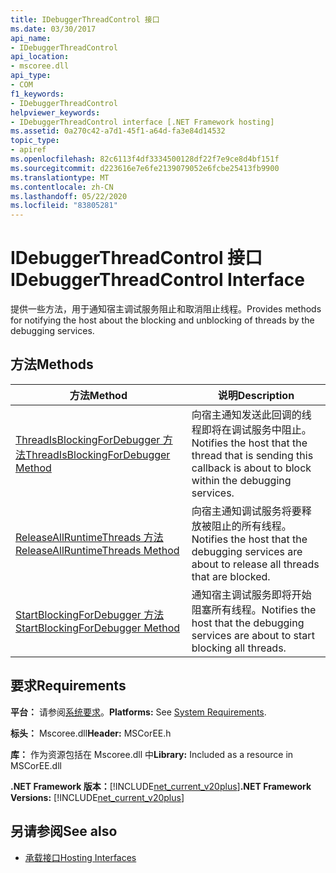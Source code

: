 ```yaml
---
title: IDebuggerThreadControl 接口
ms.date: 03/30/2017
api_name:
- IDebuggerThreadControl
api_location:
- mscoree.dll
api_type:
- COM
f1_keywords:
- IDebuggerThreadControl
helpviewer_keywords:
- IDebuggerThreadControl interface [.NET Framework hosting]
ms.assetid: 0a270c42-a7d1-45f1-a64d-fa3e84d14532
topic_type:
- apiref
ms.openlocfilehash: 82c6113f4df3334500128df22f7e9ce8d4bf151f
ms.sourcegitcommit: d223616e7e6fe2139079052e6fcbe25413fb9900
ms.translationtype: MT
ms.contentlocale: zh-CN
ms.lasthandoff: 05/22/2020
ms.locfileid: "83805281"
---
```

# <a name="idebuggerthreadcontrol-interface"></a><span data-ttu-id="1f135-102">IDebuggerThreadControl 接口</span><span class="sxs-lookup"><span data-stu-id="1f135-102">IDebuggerThreadControl Interface</span></span>
<span data-ttu-id="1f135-103">提供一些方法，用于通知宿主调试服务阻止和取消阻止线程。</span><span class="sxs-lookup"><span data-stu-id="1f135-103">Provides methods for notifying the host about the blocking and unblocking of threads by the debugging services.</span></span>  
  
## <a name="methods"></a><span data-ttu-id="1f135-104">方法</span><span class="sxs-lookup"><span data-stu-id="1f135-104">Methods</span></span>  
  
|<span data-ttu-id="1f135-105">方法</span><span class="sxs-lookup"><span data-stu-id="1f135-105">Method</span></span>|<span data-ttu-id="1f135-106">说明</span><span class="sxs-lookup"><span data-stu-id="1f135-106">Description</span></span>|  
|------------|-----------------|  
|[<span data-ttu-id="1f135-107">ThreadIsBlockingForDebugger 方法</span><span class="sxs-lookup"><span data-stu-id="1f135-107">ThreadIsBlockingForDebugger Method</span></span>](idebuggerthreadcontrol-threadisblockingfordebugger-method.md)|<span data-ttu-id="1f135-108">向宿主通知发送此回调的线程即将在调试服务中阻止。</span><span class="sxs-lookup"><span data-stu-id="1f135-108">Notifies the host that the thread that is sending this callback is about to block within the debugging services.</span></span>|  
|[<span data-ttu-id="1f135-109">ReleaseAllRuntimeThreads 方法</span><span class="sxs-lookup"><span data-stu-id="1f135-109">ReleaseAllRuntimeThreads Method</span></span>](idebuggerthreadcontrol-releaseallruntimethreads-method.md)|<span data-ttu-id="1f135-110">向宿主通知调试服务将要释放被阻止的所有线程。</span><span class="sxs-lookup"><span data-stu-id="1f135-110">Notifies the host that the debugging services are about to release all threads that are blocked.</span></span>|  
|[<span data-ttu-id="1f135-111">StartBlockingForDebugger 方法</span><span class="sxs-lookup"><span data-stu-id="1f135-111">StartBlockingForDebugger Method</span></span>](idebuggerthreadcontrol-startblockingfordebugger-method.md)|<span data-ttu-id="1f135-112">通知宿主调试服务即将开始阻塞所有线程。</span><span class="sxs-lookup"><span data-stu-id="1f135-112">Notifies the host that the debugging services are about to start blocking all threads.</span></span>|  
  
## <a name="requirements"></a><span data-ttu-id="1f135-113">要求</span><span class="sxs-lookup"><span data-stu-id="1f135-113">Requirements</span></span>  
 <span data-ttu-id="1f135-114">**平台：** 请参阅[系统要求](../../get-started/system-requirements.md)。</span><span class="sxs-lookup"><span data-stu-id="1f135-114">**Platforms:** See [System Requirements](../../get-started/system-requirements.md).</span></span>  
  
 <span data-ttu-id="1f135-115">**标头：** Mscoree.dll</span><span class="sxs-lookup"><span data-stu-id="1f135-115">**Header:** MSCorEE.h</span></span>  
  
 <span data-ttu-id="1f135-116">**库：** 作为资源包括在 Mscoree.dll 中</span><span class="sxs-lookup"><span data-stu-id="1f135-116">**Library:** Included as a resource in MSCorEE.dll</span></span>  
  
 <span data-ttu-id="1f135-117">**.NET Framework 版本：**[!INCLUDE[net_current_v20plus](../../../../includes/net-current-v20plus-md.md)]</span><span class="sxs-lookup"><span data-stu-id="1f135-117">**.NET Framework Versions:** [!INCLUDE[net_current_v20plus](../../../../includes/net-current-v20plus-md.md)]</span></span>  
  
## <a name="see-also"></a><span data-ttu-id="1f135-118">另请参阅</span><span class="sxs-lookup"><span data-stu-id="1f135-118">See also</span></span>

- [<span data-ttu-id="1f135-119">承载接口</span><span class="sxs-lookup"><span data-stu-id="1f135-119">Hosting Interfaces</span></span>](hosting-interfaces.md)
